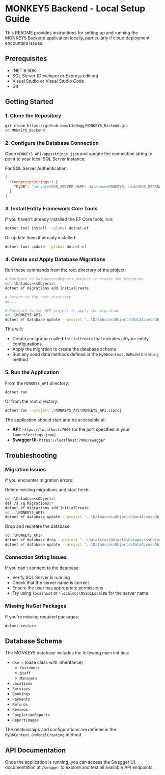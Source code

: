 # MONKEY5 Backend - Local Setup Guide

This README provides instructions for setting up and running the MONKEY5 Backend application locally, particularly if cloud deployment encounters issues.

## Prerequisites

- .NET 9 SDK
- SQL Server (Developer or Express edition)
- Visual Studio or Visual Studio Code
- Git

## Getting Started

### 1. Clone the Repository

```sh
git clone https://github.com/L1oNngg/MONKEY5_Backend.git
cd MONKEY5_Backend
```

### 2. Configure the Database Connection

Open `MONKEY5_API/appsettings.json` and update the connection string to point to your local SQL Server instance:

For SQL Server Authentication:

```json
{
  "ConnectionStrings": {
    "MyDB": "server=YOUR_SERVER_NAME; database=MONKEY5; uid=YOUR_USERNAME; pwd=YOUR_PASSWORD; TrustServerCertificate=True"
  }
}
```

### 3. Install Entity Framework Core Tools

If you haven't already installed the EF Core tools, run:

```sh
dotnet tool install --global dotnet-ef
```

Or update them if already installed:

```sh
dotnet tool update --global dotnet-ef
```

### 4. Create and Apply Database Migrations

Run these commands from the root directory of the project:

```sh
# Navigate to DataAccessObjects project to create the migration
cd .\DataAccessObjects\
dotnet ef migrations add InitialCreate

# Return to the root directory
cd ..

# Navigate to the API project to apply the migration
cd .\MONKEY5_API\
dotnet ef database update --project "..\DataAccessObjects\DataAccessObjects.csproj" --startup-project ".\MONKEY5_API.csproj"
```

This will:

- Create a migration called `InitialCreate` that includes all your entity configurations
- Apply the migration to create the database schema
- Run any seed data methods defined in the `MyDbContext.OnModelCreating` method

### 5. Run the Application

From the `MONKEY5_API` directory:

```sh
dotnet run
```

Or from the root directory:

```sh
dotnet run --project .\MONKEY5_API\MONKEY5_API.csproj
```

The application should start and be accessible at:

- **API:** `https://localhost:7000` (or the port specified in your `launchSettings.json`)
- **Swagger UI:** `https://localhost:7000/swagger`

## Troubleshooting

### Migration Issues

If you encounter migration errors:

Delete existing migrations and start fresh:

```sh
cd .\DataAccessObjects\
del /s /q Migrations\*
dotnet ef migrations add InitialCreate
cd ..\MONKEY5_API\
dotnet ef database update --project "..\DataAccessObjects\DataAccessObjects.csproj" --startup-project ".\MONKEY5_API.csproj"
```

Drop and recreate the database:

```sh
cd .\MONKEY5_API\
dotnet ef database drop --project "..\DataAccessObjects\DataAccessObjects.csproj" --startup-project ".\MONKEY5_API.csproj" --force
dotnet ef database update --project "..\DataAccessObjects\DataAccessObjects.csproj" --startup-project ".\MONKEY5_API.csproj"
```

### Connection String Issues

If you can't connect to the database:

- Verify SQL Server is running
- Check that the server name is correct
- Ensure the user has appropriate permissions
- Try using `localhost` or `(localdb)\MSSQLLocalDB` for the server name

### Missing NuGet Packages

If you're missing required packages:

```sh
dotnet restore
```

## Database Schema

The MONKEY5 database includes the following main entities:

- `Users` (base class with inheritance)
  - `Customers`
  - `Staff`
  - `Managers`
- `Locations`
- `Services`
- `Bookings`
- `Payments`
- `Refunds`
- `Reviews`
- `CompletionReports`
- `ReportImages`

The relationships and configurations are defined in the `MyDbContext.OnModelCreating` method.

## API Documentation

Once the application is running, you can access the Swagger UI documentation at `/swagger` to explore and test all available API endpoints.
